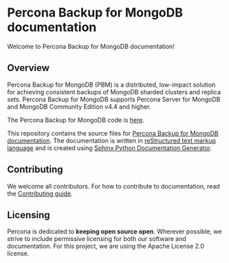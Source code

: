 # Percona Backup for MongoDB documentation


Welcome to Percona Backup for MongoDB documentation!

## Overview

Percona Backup for MongoDB (PBM) is a distributed, low-impact solution for achieving
consistent backups of MongoDB sharded clusters and replica sets. Percona Backup for MongoDB supports Percona Server for MongoDB and MongoDB Community Edition v4.4 and higher.

The Percona Backup for MongoDB code is [here](https://github.com/percona/percona-backup-mongodb).

This repository contains the source files for [Percona Backup for MongoDB documentation](https://www.percona.com/doc/percona-backup-mongodb). The documentation is written in [reStructured text markup language](https://docutils.sourceforge.io/rst.html) and is created using [Sphinx Python Documentation Generator](https://www.sphinx-doc.org/en/master/). 

## Contributing

We welcome all contributors. For how to contribute to documentation, read the [Contributing guide](https://github.com/percona/pbm-docs/blob/master/CONTRIBUTING.md).
 
## Licensing

Percona is dedicated to **keeping open source open**. Wherever possible, we strive to include permissive licensing for both our software and documentation. For this project, we are using the Apache License 2.0 license. 

